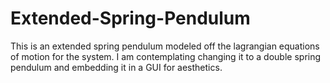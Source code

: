 # Extended-Spring-Pendulum

This is an extended spring pendulum modeled off the lagrangian equations of motion for the system. I am contemplating changing it to a double spring pendulum and embedding it in a GUI for aesthetics.
